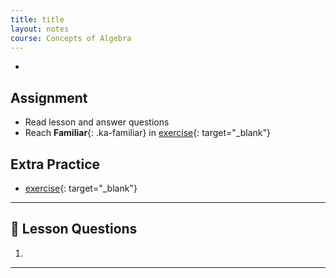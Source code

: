 ```yaml
---
title: title
layout: notes
course: Concepts of Algebra
---
```


- 

## Assignment

- Read lesson and answer questions
- Reach **Familiar**{: .ka-familiar} in [exercise](link){: target="_blank"}

## Extra Practice

- [exercise](link){: target="_blank"}

---

## 📖 Lesson Questions

1. 

---

